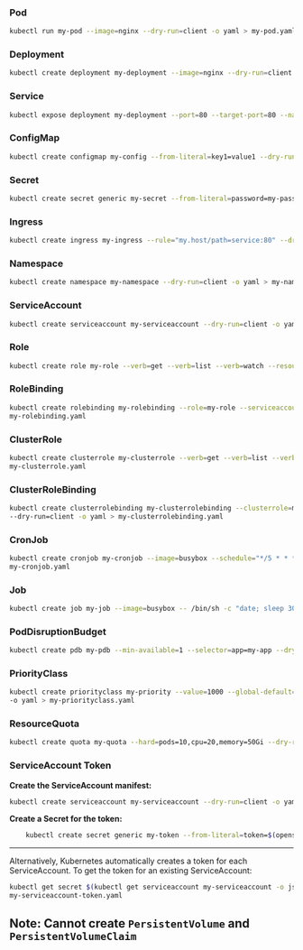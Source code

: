 ### Pod
```sh
kubectl run my-pod --image=nginx --dry-run=client -o yaml > my-pod.yaml
```

### Deployment
```sh
kubectl create deployment my-deployment --image=nginx --dry-run=client -o yaml > my-deployment.yaml
```

### Service
```sh
kubectl expose deployment my-deployment --port=80 --target-port=80 --name=my-service --dry-run=client -o yaml > my-service.yaml
```

### ConfigMap
```sh
kubectl create configmap my-config --from-literal=key1=value1 --dry-run=client -o yaml > my-configmap.yaml
```

### Secret
```sh
kubectl create secret generic my-secret --from-literal=password=my-password --dry-run=client -o yaml > my-secret.yaml
```


### Ingress
```sh
kubectl create ingress my-ingress --rule="my.host/path=service:80" --dry-run=client -o yaml > my-ingress.yaml
```

### Namespace
```sh
kubectl create namespace my-namespace --dry-run=client -o yaml > my-namespace.yaml
```

### ServiceAccount
```sh
kubectl create serviceaccount my-serviceaccount --dry-run=client -o yaml > my-serviceaccount.yaml
```

### Role
```sh
kubectl create role my-role --verb=get --verb=list --verb=watch --resource=pods --dry-run=client -o yaml > my-role.yaml
```

### RoleBinding
```sh
kubectl create rolebinding my-rolebinding --role=my-role --serviceaccount=default:my-serviceaccount --dry-run=client -o yaml > 
my-rolebinding.yaml
```

### ClusterRole
```sh
kubectl create clusterrole my-clusterrole --verb=get --verb=list --verb=watch --resource=pods --dry-run=client -o yaml > 
my-clusterrole.yaml
```

### ClusterRoleBinding
```sh
kubectl create clusterrolebinding my-clusterrolebinding --clusterrole=my-clusterrole --serviceaccount=default:my-serviceaccount 
--dry-run=client -o yaml > my-clusterrolebinding.yaml
```

### CronJob
```sh
kubectl create cronjob my-cronjob --image=busybox --schedule="*/5 * * * *" -- /bin/sh -c "date" --dry-run=client -o yaml > 
my-cronjob.yaml
```

### Job
```sh
kubectl create job my-job --image=busybox -- /bin/sh -c "date; sleep 30" --dry-run=client -o yaml > my-job.yaml
```

### PodDisruptionBudget
```sh
kubectl create pdb my-pdb --min-available=1 --selector=app=my-app --dry-run=client -o yaml > my-pdb.yaml
```

### PriorityClass
```sh
kubectl create priorityclass my-priority --value=1000 --global-default=false --description="My priority class" --dry-run=client 
-o yaml > my-priorityclass.yaml
```

### ResourceQuota
```sh
kubectl create quota my-quota --hard=pods=10,cpu=20,memory=50Gi --dry-run=client -o yaml > my-quota.yaml
```

### ServiceAccount Token

**Create the ServiceAccount manifest:**
```sh
kubectl create serviceaccount my-serviceaccount --dry-run=client -o yaml > my-serviceaccount.yaml
```

**Create a Secret for the token:**
```sh
    kubectl create secret generic my-token --from-literal=token=$(openssl rand -base64 32) --dry-run=client -o yaml > my-token.yaml
```

---
Alternatively, Kubernetes automatically creates a token for each ServiceAccount. To get the token for an existing ServiceAccount:
```sh
kubectl get secret $(kubectl get serviceaccount my-serviceaccount -o jsonpath='{.secrets[0].name}') -o yaml > 
my-serviceaccount-token.yaml
```


## **Note:** Cannot create ```PersistentVolume``` and ```PersistentVolumeClaim```

